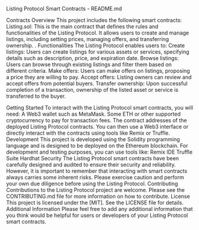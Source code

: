 Listing Protocol Smart Contracts - README.md

Contracts Overview
This project includes the following smart contracts:
Listing.sol: This is the main contract that defines the rules and functionalities of the Listing Protocol. It allows users to create and manage listings, including setting prices, managing offers, and transferring ownership.
.
Functionalities
The Listing Protocol enables users to:
Create listings: Users can create listings for various assets or services, specifying details such as description, price, and expiration date.
Browse listings: Users can browse through existing listings and filter them based on different criteria.
Make offers: Users can make offers on listings, proposing a price they are willing to pay.
Accept offers: Listing owners can review and accept offers from potential buyers.
Transfer ownership: Upon successful completion of a transaction, ownership of the listed asset or service is transferred to the buyer.

Getting Started
To interact with the Listing Protocol smart contracts, you will need:
A Web3 wallet such as MetaMask.
Some ETH or other supported cryptocurrency to pay for transaction fees.
The contract addresses of the deployed Listing Protocol contracts.
You can then use a Web3 interface or directly interact with the contracts using tools like Remix or Truffle.
Development
This project is developed using the Solidity programming language and is designed to be deployed on the Ethereum blockchain.
For development and testing purposes, you can use tools like:
Remix IDE
Truffle Suite
Hardhat
Security
The Listing Protocol smart contracts have been carefully designed and audited to ensure their security and reliability. However, it is important to remember that interacting with smart contracts always carries some inherent risks. Please exercise caution and perform your own due diligence before using the Listing Protocol.
Contributing
Contributions to the Listing Protocol project are welcome. Please see the CONTRIBUTING.md file for more information on how to contribute.
License
This project is licensed under the [MIT]. See the LICENSE file for details.
Additional Information
Please feel free to add any additional information that you think would be helpful for users or developers of your Listing Protocol smart contracts.

